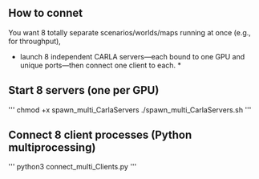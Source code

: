 
## How to connet

You want 8 totally separate scenarios/worlds/maps running at once (e.g., for throughput),
* launch 8 independent CARLA servers—each bound to one GPU and unique ports—then connect one client to each. *

## Start 8 servers (one per GPU)
'''
chmod +x spawn_multi_CarlaServers
./spawn_multi_CarlaServers.sh
'''

## Connect 8 client processes (Python multiprocessing)
'''
python3 connect_multi_Clients.py
'''
